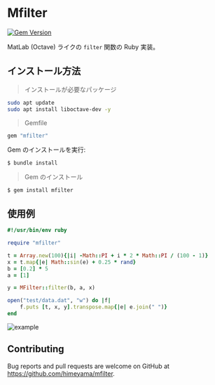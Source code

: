 # Mfilter
[![Gem Version](https://badge.fury.io/rb/mfilter.svg)](https://badge.fury.io/rb/mfilter)

MatLab (Octave) ライクの `filter` 関数の Ruby 実装。

## インストール方法

> インストールが必要なパッケージ
```sh
sudo apt update
sudo apt install liboctave-dev -y
```

> Gemfile
```ruby
gem "mfilter"
```

Gem のインストールを実行:

    $ bundle install

> Gem のインストール

    $ gem install mfilter

## 使用例
```ruby
#!/usr/bin/env ruby

require "mfilter"

t = Array.new(100){|i| -Math::PI + i * 2 * Math::PI / (100 - 1)}
x = t.map{|e| Math::sin(e) + 0.25 * rand}
b = [0.2] * 5
a = [1]

y = MFilter::filter(b, a, x)

open("test/data.dat", "w") do |f|
    f.puts [t, x, y].transpose.map{|e| e.join(" ")}
end
```

![example](https://user-images.githubusercontent.com/39254183/130913789-0245fa7f-1537-456c-8669-58ef9d9ab89c.png)



## Contributing

Bug reports and pull requests are welcome on GitHub at https://github.com/himeyama/mfilter.
